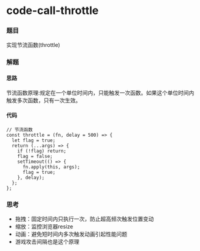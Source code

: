# code-call-throttle

### 题目

实现节流函数(throttle)



### 解题

#### 思路

节流函数原理:规定在一个单位时间内，只能触发一次函数。如果这个单位时间内触发多次函数，只有一次生效。

#### 代码

```
// 节流函数
const throttle = (fn, delay = 500) => {
  let flag = true;
  return (...args) => {
    if (!flag) return;
    flag = false;
    setTimeout(() => {
      fn.apply(this, args);
      flag = true;
    }, delay);
  };
};
```



### 思考

- 拖拽：固定时间内只执行一次，防止超高频次触发位置变动
- 缩放：监控浏览器resize
- 动画：避免短时间内多次触发动画引起性能问题
- 游戏攻击间隔也是这个原理